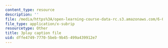 ```yaml
---
content_type: resource
description: ''
file: /media/https%3A/open-learning-course-data-rc.s3.amazonaws.com/6-041-probabilistic-systems-analysis-and-applied-probability-fall-2010/dffe474977705beb9b45499a439912e7_tBUHRpFZy0s.vtt
file_type: application/x-subrip
resourcetype: Other
title: 3play caption file
uid: dffe4749-7770-5beb-9b45-499a439912e7
---
```

